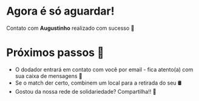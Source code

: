 # Agora é só aguardar!

Contato com **Augustinho** realizado com sucesso 🎉

# Próximos passos 👣
- O dodador entrará em contato com você por email - fica atento(a) com sua caixa de mensagens 👀
- Se o match der certo, combinem um local para a retirada do seu 🛢️
- Gostou da nossa rede de solidariedade? Compartilha!! 📲
